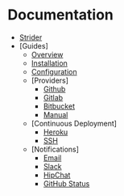 # Documentation

- [Strider](introduction.md)
- [Guides]
  - [Overview](guides/platform-overview.md)
  - [Installation](guides/how-to-install.md)
  - [Configuration](guides/configuration.md)
  - [Providers]
    - [Github](guides/providers/github.md)
    - [Gitlab](guides/providers/gitlab.md)
    - [Bitbucket](guides/providers/bitbucket.md)
    - [Manual](guides/providers/manual.md)
  - [Continuous Deployment]
    - [Heroku](guides/continuous-deployment/heroku.md)
    - [SSH](guides/continuous-deployment/ssh.md)
  - [Notifications]
    - [Email](guides/notifications/email.md)
    - [Slack](guides/notifications/slack.md)
    - [HipChat](guides/notifications/hipchat.md)
    - [GitHub Status](guides/notifications/github.md)
